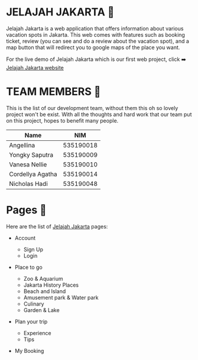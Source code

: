 # JELAJAH JAKARTA :sunrise:

Jelajah Jakarta is a web application that offers information about various vacation spots in Jakarta. This web comes with features such as booking ticket, review (you can see and do a review about the vacation spot), and a map button that will redirect you to google maps of the place you want.

For the live demo of Jelajah Jakarta which is our first web project, click :arrow_right: [Jelajah Jakarta website](https://jelajahjakarta.herokuapp.com/) 

# TEAM MEMBERS :busts_in_silhouette:

This is the list of our development team, without them this oh so lovely project won't be exist. With all the thoughts and hard work that our team put on this project, hopes to benefit many people. 

Name | NIM
-----|-----
Angellina | 535190018
Yongky Saputra | 535190009
Vanesa Nellie | 535190010
Cordellya Agatha | 535190014
Nicholas Hadi | 535190048

# Pages :page_facing_up:

Here are the list of [Jelajah Jakarta](https://jelajahjakarta.herokuapp.com/) pages: 
- Account
  - Sign Up
  - Login

- Place to go
  - Zoo & Aquarium
  - Jakarta History Places
  - Beach and Island
  - Amusement park & Water park
  - Culinary
  - Garden & Lake

- Plan your trip
  - Experience
  - Tips
  
- My Booking
